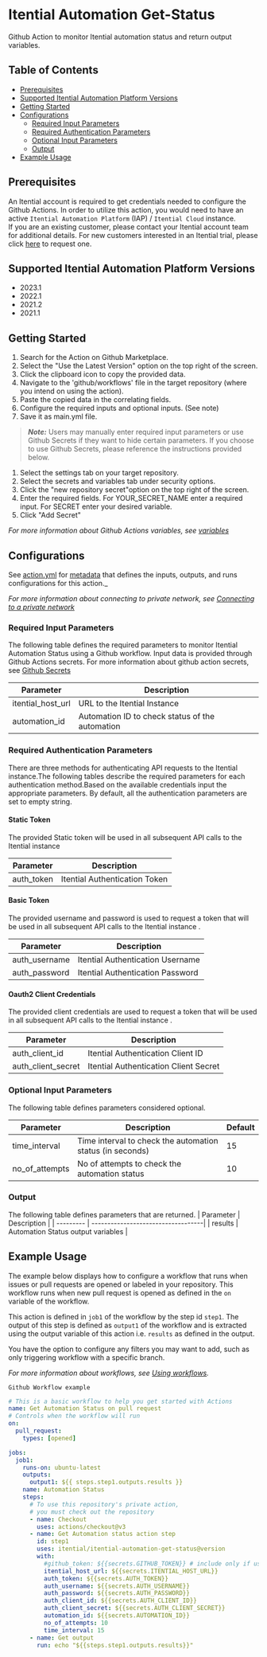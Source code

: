 # Itential Automation Get-Status

Github Action to monitor Itential automation status and return output variables.

## Table of Contents

- [Prerequisites](#prerequisites)
- [Supported Itential Automation Platform Versions](#supported-itential-automation-platform-versions)
- [Getting Started](#getting-started)
- [Configurations](#configurations)
  - [Required Input Parameters](#required-input-parameters)
  - [Required Authentication Parameters](#required-authentication-parameters)
  - [Optional Input Parameters](#optional-input-parameters)
  - [Output](#output)
- [Example Usage](#example-usage)

## Prerequisites

An Itential account is required to get credentials needed to configure the Github Actions.
In order to utilize this action, you would need to have an active `Itential Automation Platform` (IAP) / `Itential Cloud` instance.\
If you are an existing customer, please contact your Itential account team for additional details.
For new customers interested in an Itential trial, please click [here](https://www.itential.com/get-started/) to request one.

## Supported Itential Automation Platform Versions 

* 2023.1
* 2022.1
* 2021.2
* 2021.1

## Getting Started 

1. Search for the Action on Github Marketplace.
2. Select the "Use the Latest Version" option on the top right of the screen.
3. Click the clipboard icon to copy the provided data.
4. Navigate to the 'github/workflows' file in the target repository (where you intend on using the action).
5. Paste the copied data in the correlating fields.
6. Configure the required inputs and optional inputs. (See note)
7. Save it as main.yml file. 

> **_Note:_** Users may manually enter required input parameters or use Github Secrets if they want to hide certain parameters. If you choose to use Github Secrets, please reference the instructions provided below.

1. Select the settings tab on your target repository.
2. Select the secrets and variables tab under security options.
3. Click the "new repository secret"option on the top right of the screen.
4. Enter the required fields.
  For YOUR_SECRET_NAME enter a required input.
  For SECRET enter your desired variable.
5. Click "Add Secret"

_For more information about Github Actions variables, see [variables](https://docs.github.com/en/actions/learn-github-actions/variables)_

## Configurations

See [action.yml](action.yml) for [metadata](https://docs.github.com/en/actions/creating-actions/metadata-syntax-for-github-actions) that defines the inputs, outputs, and runs configurations for this action.\_

_For more information about connecting to private network, see [Connecting to a private network](https://docs.github.com/en/actions/using-github-hosted-runners/connecting-to-a-private-network)_


### Required Input Parameters

The following table defines the required parameters to monitor Itential Automation Status using a Github workflow. Input data is provided through Github Actions secrets. For more information about github action secrets, see [Github Secrets](https://docs.github.com/en/rest/actions/secrets?apiVersion=2022-11-28)

| Parameter         | Description                                     |
| ------------------| ----------------------------------------------- |
| itential_host_url | URL to the Itential Instance                         |
| automation_id     | Automation ID to check status of the automation |

### Required Authentication Parameters

There are three methods for authenticating API requests to the Itential instance.The following tables describe the required parameters for each authentication method.Based on the available credentials input the appropriate parameters. By default, all the authentication parameters are set to empty string.

#### Static Token
The provided Static token will be used in all subsequent API calls to the Itential instance 

| Parameter         | Description                                      |
| ----------------- | ------------------------------------------------ |
| auth_token        |  Itential Authentication Token                   |

#### Basic Token 
The provided username and password is used to request a token that will be used in all subsequent API calls to the Itential instance . 

| Parameter         | Description                                      |
| ----------------- | ------------------------------------------------ |
| auth_username     | Itential Authentication Username                 |
| auth_password     | Itential Authentication Password                 |

#### Oauth2 Client Credentials
The provided client credentials are used to request a token that will be used in all subsequent API calls to the Itential instance .

| Parameter         | Description                                       |
| ----------------- | --------------------------------------------------|
| auth_client_id    | Itential Authentication Client ID                 |
| auth_client_secret| Itential Authentication Client Secret             |


### Optional Input Parameters

The following table defines parameters considered optional.

| Parameter      | Description                                               | Default |
| -------------- | --------------------------------------------------------- | ------- |
| time_interval  | Time interval to check the automation status (in seconds) | 15      |
| no_of_attempts | No of attempts to check the automation status             | 10      |

### Output

The following table defines parameters that are returned.
| Parameter | Description                        |
| --------- | -----------------------------------|
| results   | Automation Status output variables |

## Example Usage

The example below displays how to configure a workflow that runs when issues or pull requests are opened or labeled in your repository. This workflow runs when new pull request is opened as defined in the `on` variable of the workflow.

This action is defined in `job1` of the workflow by the step id `step1`. The output of this step is defined as `output1` of the workflow and is extracted using the output variable of this action i.e. `results` as defined in the output.

You have the option to configure any filters you may want to add, such as only triggering workflow with a specific branch.

_For more information about workflows, see [Using workflows](https://docs.github.com/en/actions/using-workflows)._

`Github Workflow example `

```yaml
# This is a basic workflow to help you get started with Actions
name: Get Automation Status on pull request
# Controls when the workflow will run
on:
  pull_request:
    types: [opened]

jobs:
  job1:
    runs-on: ubuntu-latest
    outputs:
      output1: ${{ steps.step1.outputs.results }}
    name: Automation Status
    steps:
      # To use this repository's private action,
      # you must check out the repository
      - name: Checkout
        uses: actions/checkout@v3
      - name: Get Automation status action step
        id: step1
        uses: itential/itential-automation-get-status@version
        with:
          #github_token: ${{secrets.GITHUB_TOKEN}} # include only if user requires a GitHub Token
          itential_host_url: ${{secrets.ITENTIAL_HOST_URL}}
          auth_token: ${{secrets.AUTH_TOKEN}}
          auth_username: ${{secrets.AUTH_USERNAME}}
          auth_password: ${{secrets.AUTH_PASSWORD}}
          auth_client_id: ${{secrets.AUTH_CLIENT_ID}}
          auth_client_secret: ${{secrets.AUTH_CLIENT_SECRET}}
          automation_id: ${{secrets.AUTOMATION_ID}}
          no_of_attempts: 10
          time_interval: 15
      - name: Get output
        run: echo "${{steps.step1.outputs.results}}"
```
